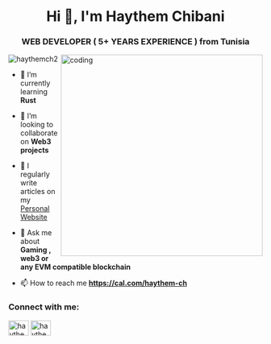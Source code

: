 <h1 align="center">Hi 👋, I'm Haythem Chibani</h1>
<h3 align="center"> WEB DEVELOPER ( 5+ YEARS EXPERIENCE ) from Tunisia</h3>
<img align="right" alt="coding" width="400" src="https://media1.giphy.com/media/qgQUggAC3Pfv687qPC/giphy.gif" />

<p align="left"> <img src="https://komarev.com/ghpvc/?username=haythemch2&label=Profile%20views&color=0e75b6&style=flat" alt="haythemch2" /> </p>

- 🌱 I’m currently learning **Rust**

- 👯 I’m looking to collaborate on **Web3 projects**

- 📝 I regularly write articles on my [Personal Website](https://www.haythem.space)

- 💬 Ask me about **Gaming , web3 or any EVM compatible blockchain**

- 📫 How to reach me **https://cal.com/haythem-ch**

<h3 align="left">Connect with me:</h3>
<p align="left">
<a href="https://linkedin.com/in/haythemchibani" target="blank"><img align="center" src="https://raw.githubusercontent.com/rahuldkjain/github-profile-readme-generator/master/src/images/icons/Social/linked-in-alt.svg" alt="haythemchibani" height="30" width="40" /></a>
<a href="https://x.com/haythem_chibani" target="blank"><img align="center" src="https://raw.githubusercontent.com/rahuldkjain/github-profile-readme-generator/master/src/images/icons/Social/twitter.svg" alt="haythem_chibani" height="30" width="40" /></a>
</p>
